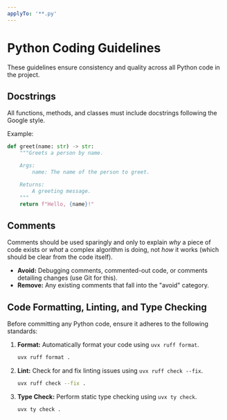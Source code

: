 ```yaml
---
applyTo: '**.py'
---
```



# Python Coding Guidelines

These guidelines ensure consistency and quality across all Python code in the project.

## Docstrings

All functions, methods, and classes must include docstrings following the Google style.

Example:
```python
def greet(name: str) -> str:
    """Greets a person by name.

    Args:
        name: The name of the person to greet.

    Returns:
        A greeting message.
    """
    return f"Hello, {name}!"
```

## Comments

Comments should be used sparingly and only to explain *why* a piece of code exists or *what* a complex algorithm is doing, not *how* it works (which should be clear from the code itself).

- **Avoid:** Debugging comments, commented-out code, or comments detailing changes (use Git for this).
- **Remove:** Any existing comments that fall into the "avoid" category.

## Code Formatting, Linting, and Type Checking

Before committing any Python code, ensure it adheres to the following standards:

1.  **Format:** Automatically format your code using `uvx ruff format`.
    ```bash
    uvx ruff format .
    ```
2.  **Lint:** Check for and fix linting issues using `uvx ruff check --fix`.
    ```bash
    uvx ruff check --fix .
    ```
3.  **Type Check:** Perform static type checking using `uvx ty check`.
    ```bash
    uvx ty check .
    ```
